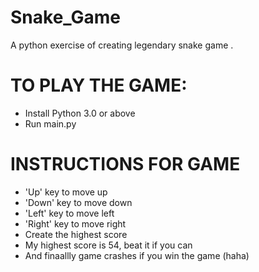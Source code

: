 # Snake_Game
A python exercise of creating legendary snake game .

# TO PLAY THE GAME:
- Install Python 3.0 or above
- Run main.py

# INSTRUCTIONS FOR GAME
- 'Up' key to move up
- 'Down' key to move down
- 'Left' key to move left
- 'Right' key to move right
- Create the highest score 
- My highest score is 54, beat it if you can
- And finaallly game crashes if you win the game (haha)

